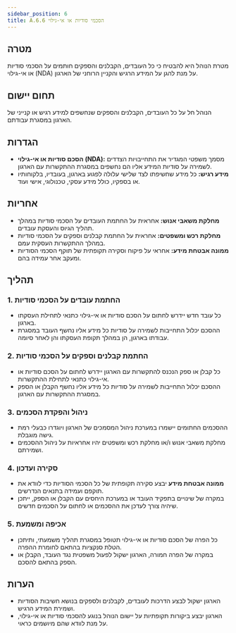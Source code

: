 ```yaml
---
sidebar_position: 6  
title: A.6.6 הסכמי סודיות או אי-גילוי
---
```


## מטרה
מטרת הנוהל היא להבטיח כי כל העובדים, הקבלנים והספקים חותמים על הסכמי סודיות או אי-גילוי (NDA) על מנת להגן על המידע הרגיש והקניין הרוחני של הארגון.

## תחום יישום
הנוהל חל על כל העובדים, הקבלנים והספקים שנחשפים למידע רגיש או קנייני של הארגון במסגרת עבודתם.

## הגדרות
- **הסכם סודיות או אי-גילוי (NDA):** מסמך משפטי המגדיר את התחייבויות הצדדים לשמירה על סודיות המידע אליו הם נחשפים במסגרת ההתקשרות עם הארגון.
- **מידע רגיש:** כל מידע שחשיפתו לצד שלישי עלולה לפגוע בארגון, בעובדיו, בלקוחותיו או בספקיו, כולל מידע עסקי, טכנולוגי, אישי ועוד.

## אחריות
- **מחלקת משאבי אנוש:** אחראית על החתמת העובדים על הסכמי סודיות במהלך תהליך הגיוס והעסקת עובדים.
- **מחלקת רכש ומשפטים:** אחראית על החתמת קבלנים וספקים על הסכמי סודיות במהלך ההתקשרות העסקית עמם.
- **ממונה אבטחת מידע:** אחראי על פיקוח וסקירה תקופתית של תוקף הסכמי הסודיות ומעקב אחר עמידה בהם.

## תהליך

### 1. החתמת עובדים על הסכמי סודיות
- כל עובד חדש יידרש לחתום על הסכם סודיות או אי-גילוי כתנאי לתחילת העסקתו בארגון.
- ההסכם יכלול התחייבות לשמירה על סודיות כל מידע אליו נחשף העובד במסגרת עבודתו בארגון, הן במהלך תקופת העסקתו והן לאחר סיומה.

### 2. החתמת קבלנים וספקים על הסכמי סודיות
- כל קבלן או ספק הנכנס להתקשרות עם הארגון יידרש לחתום על הסכם סודיות או אי-גילוי כתנאי לתחילת ההתקשרות.
- ההסכם יכלול התחייבות לשמירה על סודיות כל מידע אליו נחשף הקבלן או הספק במסגרת ההתקשרות עם הארגון.

### 3. ניהול והפקדת הסכמים
- ההסכמים החתומים יישמרו במערכת ניהול המסמכים של הארגון ויוגדרו כבעלי רמת גישה מוגבלת.
- מחלקת משאבי אנוש ו/או מחלקת רכש ומשפטים יהיו אחראיות על ניהול ההסכמים ושמירתם.

### 4. סקירה ועדכון
- **ממונה אבטחת מידע** יבצע סקירה תקופתית של כל הסכמי הסודיות כדי לוודא את תוקפם ועמידה בתנאים הנדרשים.
- במקרה של שינויים בתפקיד העובד או במערכת היחסים עם הקבלן או הספק, ייתכן שיהיה צורך לעדכן את ההסכמים או לחתום על הסכמים חדשים.

### 5. אכיפה ומשמעת
- כל הפרה של הסכם סודיות או אי-גילוי תטופל במסגרת תהליך משמעתי, ותיתכן הטלת סנקציות בהתאם לחומרת ההפרה.
- במקרה של הפרה חמורה, הארגון ישקול לפעול משפטית נגד העובד, הקבלן או הספק בהתאם להסכם.

## הערות
- הארגון ישקול לבצע הדרכות לעובדים, לקבלנים ולספקים בנושא חשיבות הסודיות ושמירת המידע הרגיש.
- הארגון יבצע ביקורות תקופתיות על יישום הנוהל בנוגע להסכמי סודיות או אי-גילוי, על מנת לוודא שהם מיושמים כראוי.